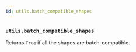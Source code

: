 ```yaml
---
id: utils.batch_compatible_shapes
---
```


    
### `utils.batch_compatible_shapes`
Returns `True` if all the shapes are batch-compatible.

